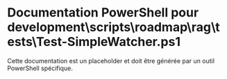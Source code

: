 # Documentation PowerShell pour development\scripts\roadmap\rag\tests\Test-SimpleWatcher.ps1

Cette documentation est un placeholder et doit être générée par un outil PowerShell spécifique.
